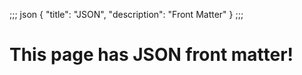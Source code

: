 ;;; json
{
  "title": "JSON",
  "description": "Front Matter"
}
;;;

# This page has JSON front matter!